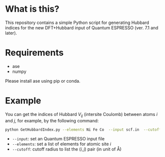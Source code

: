 # What is this?

This repository contains a simple Python script for generating Hubbard indices for the new DFT+Hubbard input of Quantum ESPRESSO (ver. 7.1 and later).

# Requirements

- ase
- numpy

Please install ase using pip or conda.

# Example

You can get the indices of Hubbard $V_{ij}$ (intersite Coulomb) between atoms $i$ and $j$, for example, by the following command:
```bash
python GetHubbardIndex.py --elements Ni Fe Co  --input scf.in  --cutoff 2.5
```

- `--input`: set an Quantum ESPRESSO input file
- `--elements`: set a list of elements for atomic site $i$
- `--cutoff`: cutoff radius to list the $(i,j)$ pair (in unit of Å)

